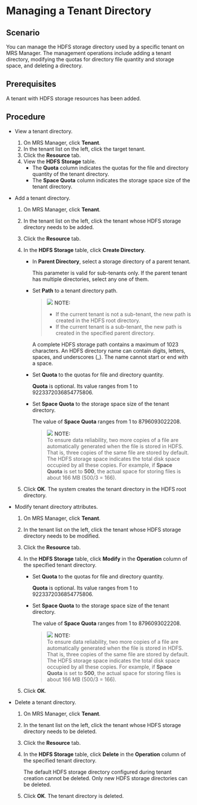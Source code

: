# Managing a Tenant Directory<a name="EN-US_TOPIC_0125375448"></a>

## Scenario<a name="section20357089194250"></a>

You can  manage the HDFS storage directory used by a specific tenant on MRS Manager. The management operations include adding a tenant directory, modifying the quotas for directory file quantity and storage space, and deleting a directory.

## Prerequisites<a name="section4564761919437"></a>

A tenant with HDFS storage resources has been added.

## Procedure<a name="section59639241194316"></a>

-   View a tenant directory.
    1.  On MRS Manager, click  **Tenant**.
    2.  In the tenant list on the left, click the target tenant.
    3.  Click the  **Resource**  tab.
    4.  View the  **HDFS Storage**  table.
        -   The  **Quota** column indicates the quotas for the  file and directory quantity of the tenant directory.
        -   The  **Space Quota**  column indicates the storage space size of the tenant directory.


-   Add a tenant directory.
    1.  On MRS Manager, click  **Tenant**.
    2.  In the tenant list on the left, click the tenant whose HDFS storage directory needs to be added.
    3.  Click the  **Resource**  tab.
    4.  In the  **HDFS Storage** table, click **Create Directory**.
        -   In  **Parent Directory**, select a storage directory of a parent tenant.

            This parameter is valid for sub-tenants only. If the parent tenant has multiple directories, select any one of them.

        -   Set  **Path**  to a tenant directory path.

            >![](/images/icon-note.gif) **NOTE:**   
            >-   If the current tenant is not a sub-tenant, the new path is created in the HDFS root directory.  
            >-   If the current tenant is a sub-tenant, the new path is created in the specified parent directory.  

            A complete HDFS storage path contains a maximum of 1023 characters. An HDFS directory name can contain digits, letters, spaces, and underscores \(\_\). The name cannot start or end with a space.

        -   Set  **Quota** to the quotas for  file and directory quantity.

            **Quota**  is optional. Its value ranges from 1 to 9223372036854775806.

        -   Set  **Space Quota**  to the storage space size of the tenant directory.

            The value of  **Space Quota**  ranges from 1 to 8796093022208.

            >![](/images/icon-note.gif) **NOTE:**   
            >To ensure data reliability, two more copies of a file are automatically generated when the file is stored in HDFS. That is, three copies of the same file are stored by default. The HDFS storage space indicates the total disk space occupied by all these copies. For example, if  **Space Quota** is set to **500**, the actual space for storing files is about 166 MB \(500/3 = 166\).  


    5.  Click  **OK**. The system creates the tenant directory in the HDFS root directory.

-   Modify tenant directory attributes.
    1.  On MRS Manager, click  **Tenant**.
    2.  In the tenant list on the left, click the tenant whose HDFS storage directory needs to be modified.
    3.  Click the  **Resource**  tab.
    4.  In the  **HDFS Storage** table, click **Modify** in the **Operation**  column of the specified tenant directory.
        -   Set  **Quota** to the quotas for  file and directory quantity.

            **Quota**  is optional. Its value ranges from 1 to 9223372036854775806.

        -   Set  **Space Quota**  to the storage space size of the tenant directory.

            The value of  **Space Quota**  ranges from 1 to 8796093022208.

            >![](/images/icon-note.gif) **NOTE:**   
            >To ensure data reliability, two more copies of a file are automatically generated when the file is stored in HDFS. That is, three copies of the same file are stored by default. The HDFS storage space indicates the total disk space occupied by all these copies. For example, if  **Space Quota** is set to **500**, the actual space for storing files is about 166 MB \(500/3 = 166\).  


    5.  Click  **OK**.

-   Delete a tenant directory.
    1.  On MRS Manager, click  **Tenant**.
    2.  In the tenant list on the left, click the tenant whose HDFS storage directory needs to be deleted.
    3.  Click the  **Resource**  tab.
    4.  In the  **HDFS Storage** table, click **Delete** in the **Operation**  column of the specified tenant directory.

        The default HDFS storage directory configured during tenant creation cannot be deleted. Only new HDFS storage directories can be deleted.

    5.  Click  **OK**. The tenant directory is deleted.


